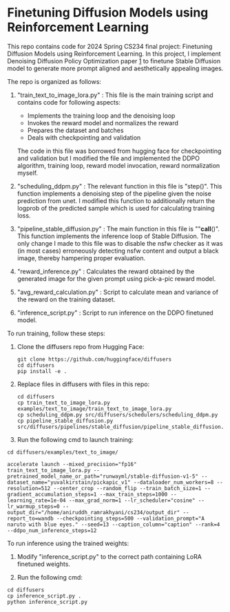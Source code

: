 # Finetuning Diffusion Models using Reinforcement Learning

This repo contains code for 2024 Spring CS234 final project: Finetuning Diffusion Models using Reinforcement Learning. In this project, I implement Denoising Diffusion Policy Optimization paper [1](https://arxiv.org/abs/2305.13301) to finetune Stable Diffusion model to generate more prompt aligned and aesthetically appealing images.

The repo is organized as follows:

1. "train_text_to_image_lora.py" : This file is the main training script and contains code for following aspects:
    - Implements the training loop and the denoising loop
    - Invokes the reward model and normalizes the reward
    - Prepares the dataset and batches
    - Deals with checkpointing and validation

    The code in this file was borrowed from hugging face for checkpointing and validation but I modified the file and implemented the DDPO algorithm, training loop, reward model invocation, reward normalization myself.

2. "scheduling_ddpm.py" : The relevant function in this file is "step()". This function implements a denoising step of the pipeline given the noise     prediction from unet. I modified this function to additionally return the logprob of the predicted sample which is used for calculating training loss.

3. "pipeline_stable_diffusion.py" : The main function in this file is ""__call__()". This function implements the inference loop of Stable Diffusion. The only change I made to this file was to disable the nsfw checker as it was (in most cases) erroneously detecting nsfw content and output a black image, thereby hampering proper evaluation.

4. "reward_inference.py" : Calculates the reward obtained by the generated image for the given prompt using pick-a-pic reward model.

5. "avg_reward_calculation.py" : Script to calculate mean and variance of the reward on the training dataset. 

6. "inference_script.py" : Script to run inference on the DDPO finetuned model.


To run training, follow these steps:

1. Clone the diffusers repo from Hugging Face:
   ```
   git clone https://github.com/huggingface/diffusers
   cd diffusers
   pip install -e .
   ```

2. Replace files in diffusers with files in this repo:
   ```
   cd diffusers
   cp train_text_to_image_lora.py examples/text_to_image/train_text_to_image_lora.py
   cp scheduling_ddpm.py src/diffusers/schedulers/scheduling_ddpm.py
   cp pipeline_stable_diffusion.py src/diffusers/pipelines/stable_diffusion/pipeline_stable_diffusion.py
   ```

3. Run the following cmd to launch training:

```
cd diffusers/examples/text_to_image/

accelerate launch --mixed_precision="fp16"  train_text_to_image_lora.py --pretrained_model_name_or_path="runwayml/stable-diffusion-v1-5" --dataset_name="yuvalkirstain/pickapic_v1" --dataloader_num_workers=8 --resolution=512 --center_crop --random_flip --train_batch_size=1 --gradient_accumulation_steps=1 --max_train_steps=1000 --learning_rate=1e-04 --max_grad_norm=1 --lr_scheduler="cosine" --lr_warmup_steps=0 --output_dir="/home/aniruddh_ramrakhyani/cs234/output_dir" --report_to=wandb --checkpointing_steps=500 --validation_prompt="A naruto with blue eyes." --seed=13 --caption_column="caption" --rank=4 --ddpo_num_inference_steps=12
```

To run inference using the trained weights:

1. Modify "inference_script.py" to the correct path containing LoRA finetuned weights.

2. Run the following cmd:
```
cd diffusers
cp inference_script.py .
python inference_script.py

```